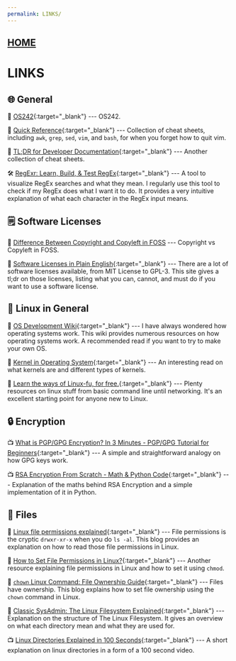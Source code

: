 ```yaml
---
permalink: LINKS/
---
```


## [HOME](../)

# LINKS

## 🌐 General

📖 [OS242](https://os.vlsm.org/){:target="_blank"} ---
OS242.

📖 [Quick Reference](https://quickref.me/){:target="_blank"} ---
Collection of cheat sheets, including `awk`, `grep`, `sed`, `vim`, and `bash`, for when you forget how to quit vim.

📖 [TL;DR for Developer Documentation](https://devhints.io/){:target="_blank"} ---
Another collection of cheat sheets.

🛠️ [RegExr: Learn, Build, & Test RegEx](https://regexr.com/){:target="_blank"} ---
A tool to visualize RegEx searches and what they mean. I regularly use this tool to check if my RegEx does what I want it to do. It provides a very intuitive explanation of what each character in the RegEx input means.

## 🗒️ Software Licenses

📖 [Difference Between Copyright and Copyleft in FOSS](https://www.geeksforgeeks.org/difference-between-copyright-and-copyleft-in-foss/) ---
Copyright vs Copyleft in FOSS.

📖 [Software Licenses in Plain English](https://www.tldrlegal.com/){:target="_blank"} ---
There are a lot of software licenses available, from MIT License to GPL-3. This site gives a tl;dr on those licenses, listing what you can, cannot, and must do if you want to use a software license.

## 🐧 Linux in General

📖 [OS Development Wiki](https://wiki.osdev.org/){:target="_blank"} ---
I have always wondered how operating systems work. This wiki provides numerous resources on how operating systems work. A recommended read if you want to try to make your own OS.

📖 [Kernel in Operating System](https://www.geeksforgeeks.org/kernel-in-operating-system/){:target="_blank"} ---
An interesting read on what kernels are and different types of kernels.

📖 [Learn the ways of Linux-fu, for free.](https://linuxjourney.com/){:target="_blank"} ---
Plenty resources on linux stuff from basic command line until networking. It's an excellent starting point for anyone new to Linux.

## 🔒 Encryption

📺 [What is PGP/GPG Encryption? In 3 Minutes - PGP/GPG Tutorial for Beginners](https://www.youtube.com/watch?v=1-MPcUHhXoc){:target="_blank"} ---
A simple and straightforward analogy on how GPG keys work.

📺 [RSA Encryption From Scratch - Math & Python Code](https://www.youtube.com/watch?v=D_PfV_IcUdA){:target="_blank"} ---
Explanation of the maths behind RSA Encryption and a simple implementation of it in Python.

## 📂 Files

📖 [Linux file permissions explained](https://www.redhat.com/sysadmin/linux-file-permissions-explained){:target="_blank"} ---
File permissions is the cryptic `drwxr-xr-x` when you do `ls -al`. This blog provides an explanation on how to read those file permissions in Linux.

📖 [How to Set File Permissions in Linux?](https://www.geeksforgeeks.org/how-to-set-file-permissions-in-linux/){:target="_blank"} ---
Another resource explaining file permissions in Linux and how to set it using `chmod`.

📖 [`chown` Linux Command: File Ownership Guide](https://ioflood.com/blog/chown-linux-command/){:target="_blank"} ---
Files have ownership. This blog explains how to set file ownership using the `chown` command in Linux.

📖 [Classic SysAdmin: The Linux Filesystem Explained](https://www.linuxfoundation.org/blog/blog/classic-sysadmin-the-linux-filesystem-explained){:target="_blank"} ---
Explanation on the structure of The Linux Filesystem. It gives an overview on what each directory mean and what they are used for.

📺 [Linux Directories Explained in 100 Seconds](){:target="_blank"} ---
A short explanation on linux directories in a form of a 100 second video.

